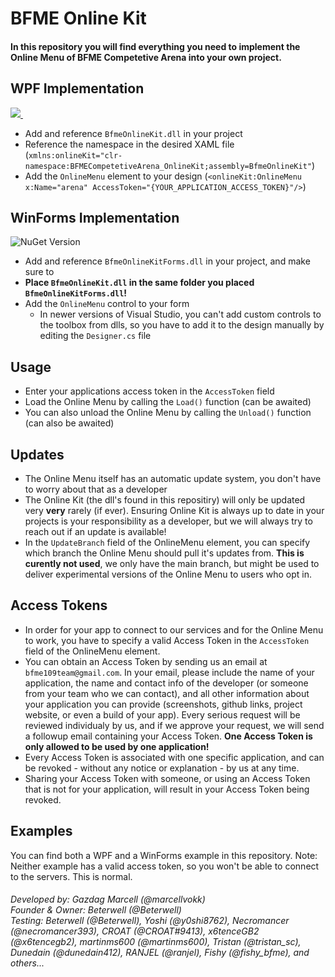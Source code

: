 # BFME Online Kit

#### In this repository you will find everything you need to implement the Online Menu of BFME Competetive Arena into your own project.

## WPF Implementation
<a href="https://www.nuget.org/packages/BfmeOnlineKit">
    <img src="https://img.shields.io/nuget/v/BfmeOnlineKit"/>
</a>&nbsp;&nbsp;

- Add and reference `BfmeOnlineKit.dll` in your project
- Reference the namespace in the desired XAML file (`xmlns:onlineKit="clr-namespace:BFMECompetetiveArena_OnlineKit;assembly=BfmeOnlineKit"`)
- Add the `OnlineMenu` element to your design (`<onlineKit:OnlineMenu x:Name="arena" AccessToken="{YOUR_APPLICATION_ACCESS_TOKEN}"/>`)

## WinForms Implementation
![NuGet Version](https://img.shields.io/nuget/vpre/BfmeOnlineKitForms?style=flat&link=https%3A%2F%2Fwww.nuget.org%2Fpackages%2FBfmeOnlineKitForms)
- Add and reference `BfmeOnlineKitForms.dll` in your project, and make sure to
- **Place `BfmeOnlineKit.dll` in the same folder you placed `BfmeOnlineKitForms.dll`!**
- Add the `OnlineMenu` control to your form
  - In newer versions of Visual Studio, you can't add custom controls to the toolbox from dlls, so you have to add it to the design manually by editing the `Designer.cs` file

 ## Usage
 - Enter your applications access token in the `AccessToken` field
 - Load the Online Menu by calling the `Load()` function (can be awaited)
 - You can also unload the Online Menu by calling the `Unload()` function (can also be awaited)

## Updates
- The Online Menu itself has an automatic update system, you don't have to worry about that as a developer
- The Online Kit (the dll's found in this repositiry) will only be updated very **very** rarely (if ever). Ensuring Online Kit is always up to date in your projects is your responsibility as a developer, but we will always try to reach out if an update is available!
- In the `UpdateBranch` field of the OnlineMenu element, you can specify which branch the Online Menu should pull it's updates from. **This is curently not used**, we only have the main branch, but might be used to deliver experimental versions of the Online Menu to users who opt in.

## Access Tokens
- In order for your app to connect to our services and for the Online Menu to work, you have to specify a valid Access Token in the `AccessToken` field of the OnlineMenu element.
- You can obtain an Access Token by sending us an email at `bfme109team@gmail.com`. In your email, please include the name of your application, the name and contact info of the developer (or someone from your team who we can contact), and all other information about your application you can provide (screenshots, github links, project website, or even a build of your app). Every serious request will be reviewed individualy by us, and if we approve your request, we will send a followup email containing your Access Token. **One Access Token is only allowed to be used by one application!**
- Every Access Token is associated with one specific application, and can be revoked - without any notice or explanation - by us at any time.
- Sharing your Access Token with someone, or using an Access Token that is not for your application, will result in your Access Token being revoked.

## Examples
You can find both a WPF and a WinForms example in this repository.
Note: Neither example has a valid access token, so you won't be able to connect to the servers. This is normal.

###### Developed by: Gazdag Marcell (*@marcellvokk*)<br> Founder & Owner: Beterwell (*@Beterwell*)<br>Testing: Beterwell (*@Beterwell*), Yoshi (*@y0shi8762*), Necromancer (*@necromancer393*), CROAT (*@CROAT#9413*), x6tenceGB2 (*@x6tencegb2*), martinms600 (*@martinms600*), Tristan (*@tristan_sc*), Dunedain (*@dunedain412*), RANJEL (*@ranjel*), Fishy (*@fishy_bfme*), and others...
